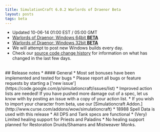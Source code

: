 ```yaml
---
title: SimulationCraft 6.0.2 Warlords of Draenor Beta
layout: posts
tags: beta
---
```

* Updated 10-06-14 01:00 EST / 05:00 GMT
* [Warlords of Draenor: Windows 64bit **BETA** ](http://downloads.simulationcraft.org/simc-602-alpha-win64-10-05-01bc86d.zip)
* [Warlords of Draenor: Windows 32bit **BETA** ](http://downloads.simulationcraft.org/simc-602-alpha-win32-10-05-01bc86d.zip)
* We will attempt to post new Windows builds every day.
* Check our [source code change history](https://code.google.com/p/simulationcraft/source/list?name=wod) for information on what has changed in the last few days.
<br>
## Release notes
* #### General
    * Most set bonuses have been implemented and tested for bugs
    * Please report all bugs or feature requests by starting a ['new issue'](https://code.google.com/p/simulationcraft/issues/list)
    * Improved action lists are needed! If you have pushed more damage out of a spec, let us know with by posting an issue with a copy of your action list. 
    * If you wish to import your character from beta, use our [Simulationcraft Addon.](http://www.curse.com/addons/wow/simulationcraft)
    * 18988 Spell Data is used with this release
	* All DPS and Tank specs are functional
	* (Very) Limited healing support for Priests and Paladins
	* No healing support planned for Restoration Druids/Shamans and Mistweaver Monks.